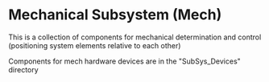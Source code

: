 # Mechanical Subsystem (Mech)

This is a collection of components for mechanical determination and control (positioning system elements relative to each other)

Components for mech hardware devices are in the "SubSys_Devices" directory